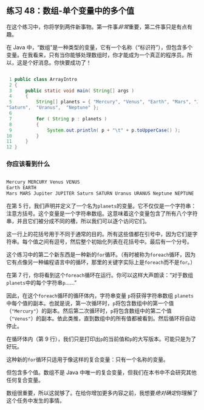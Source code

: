 ## 练习 48：数组-单个变量中的多个值

在这个练习中，你将学到两件新事物。第一件事*非常*重要，第二件事只是有点有趣。

在 Java 中，“数组”是一种类型的变量，它有一个名称（“标识符”），但包含多个变量。在我看来，只有当你能够处理数组时，你才能成为一个真正的程序员。所以，这是个好消息。你快要成功了！

```java

 1 public class ArrayIntro
 2 {
 3     public static void main( String[] args )
 4     {
 5         String[] planets = { "Mercury", "Venus", "Earth", "Mars", "Jupiter", 
"Saturn",  "Uranus",  "Neptune" };
 6 
 7         for ( String p : planets )
 8         {
 9             System.out.println( p + "\t" + p.toUpperCase() );
10         }
11     }
12 }
```



### 你应该看到什么

```java

Mercury MERCURY Venus VENUS
Earth EARTH
Mars MARS Jupiter JUPITER Saturn SATURN Uranus URANUS Neptune NEPTUNE
```

在第 5 行，我们声明并定义了一个名为`planets`的变量。它不仅仅是一个字符串：注意方括号。这个变量是一个字符串数组。这意味着这个变量包含了所有八个字符串，并且它们被分成不同的槽，所以我们可以逐个访问它们。

这一行上的花括号用于不同于通常的目的。所有这些值都在引号中，因为它们是字符串。每个值之间有逗号，然后整个初始化列表在花括号中。最后有一个分号。

这个练习中的第二个新东西是一种新的`for`循环。（有时被称为`foreach`循环，因为它有点像另一种编程语言中的循环，那里的关键字实际上是`foreach`而不是`for`。）

在第 7 行，你将看到这个`foreach`循环在运行。你可以这样大声朗读：“对于数组`planets`中的每个字符串`p`……”

因此，在这个`foreach`循环的循环体内，字符串变量 `p`将获得字符串数组 `planets`中每个值的副本。也就是说，第一次循环时，`p`将包含数组中的第一个值（`"Mercury"`）的副本。然后第二次循环时，`p`将包含数组中的第二个值（`"Venus"`）的副本。依此类推，直到数组中的所有值都被看到。然后循环将自动停止。

在循环体内（第 9 行），我们只是打印出`p`的当前值和`p`的大写版本。可能只是为了好玩。

这种新的`for`循环只适用于像这样的复合变量：只有一个名称的变量。

但包含多个值。数组不是 Java 中唯一的复合变量，但我们在本书中不会研究其他任何复合变量。

数组很重要，所以这就够了。在给你增加更多内容之前，我想要*绝对确定*你理解了这个任务中发生的事情。

